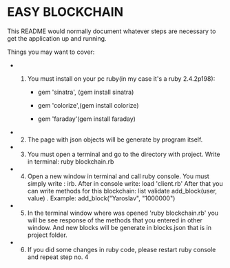 # EASY BLOCKCHAIN

This README would normally document whatever steps are necessary to get the
application up and running.

Things you may want to cover:

* 1) You must install on your pc ruby(in my case it's a ruby  2.4.2p198):

     * gem 'sinatra', (gem install sinatra)

     * gem 'colorize',(gem install colorize)

     * gem 'faraday'(gem install faraday)

* 2) The page with json objects will be generate by program itself.

* 3) You must open a terminal and go to the directory with project.
    Write in terminal: ruby blockchain.rb

* 4) Open a new window in terminal and call ruby console.
    You must simply write : irb.
    After in console write: load 'client.rb'
    After that you can write methods for this blockchain:
     list
     validate
     add_block(user, value) . Example: add_block("Yaroslav", "1000000")

* 5) In the terminal window where was opened 'ruby blockchain.rb' you will be see response of the methods that you entered in other window.
    And new blocks will be generate in blocks.json that is in project folder.

* 6) If you did some changes in ruby code, please restart ruby console and repeat step no. 4     
